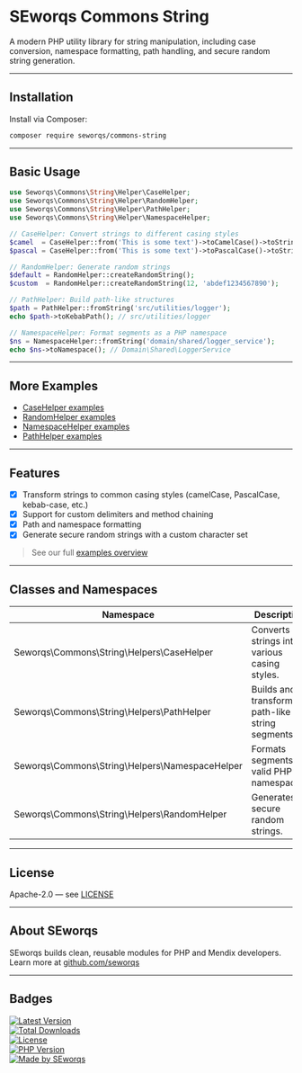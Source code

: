 # SEworqs Commons String

A modern PHP utility library for string manipulation, including case conversion, namespace formatting, path handling, and secure random string generation.

---

## Installation

Install via Composer:

```bash
composer require seworqs/commons-string
```

---

## Basic Usage

```php
use Seworqs\Commons\String\Helper\CaseHelper;
use Seworqs\Commons\String\Helper\RandomHelper;
use Seworqs\Commons\String\Helper\PathHelper;
use Seworqs\Commons\String\Helper\NamespaceHelper;

// CaseHelper: Convert strings to different casing styles
$camel  = CaseHelper::from('This is some text')->toCamelCase()->toString();    // thisIsSomeText
$pascal = CaseHelper::from('This is some text')->toPascalCase()->toString();   // ThisIsSomeText

// RandomHelper: Generate random strings
$default = RandomHelper::createRandomString();                                  // 10 chars
$custom  = RandomHelper::createRandomString(12, 'abdef1234567890');             // Safe character set

// PathHelper: Build path-like structures
$path = PathHelper::fromString('src/utilities/logger');
echo $path->toKebabPath(); // src/utilities/logger

// NamespaceHelper: Format segments as a PHP namespace
$ns = NamespaceHelper::fromString('domain/shared/logger_service');
echo $ns->toNamespace(); // Domain\Shared\LoggerService
```

---

## More Examples

- [CaseHelper examples](docs/Examples/CaseHelper.md)
- [RandomHelper examples](docs/Examples/RandomHelper.md)
- [NamespaceHelper examples](docs/Examples/NamespaceHelper.md)
- [PathHelper examples](docs/Examples/PathHelper.md)

---

## Features

- [X] Transform strings to common casing styles (camelCase, PascalCase, kebab-case, etc.)
- [X] Support for custom delimiters and method chaining
- [X] Path and namespace formatting
- [X] Generate secure random strings with a custom character set

> See our full [examples overview](docs/Examples.md)

---

## Classes and Namespaces

| Namespace                                      | Description                                      |
|------------------------------------------------|--------------------------------------------------|
| Seworqs\Commons\String\Helpers\CaseHelper      | Converts strings into various casing styles.     |
| Seworqs\Commons\String\Helpers\PathHelper      | Builds and transforms path-like string segments. |
| Seworqs\Commons\String\Helpers\NamespaceHelper | Formats segments as valid PHP namespaces.        |
| Seworqs\Commons\String\Helpers\RandomHelper    | Generates secure random strings.                 |

---

## License

Apache-2.0 — see [LICENSE](./LICENSE)

---

## About SEworqs

SEworqs builds clean, reusable modules for PHP and Mendix developers.  
Learn more at [github.com/seworqs](https://github.com/seworqs)

---

## Badges

[![Latest Version](https://img.shields.io/packagist/v/seworqs/commons-string.svg?style=flat-square)](https://packagist.org/packages/seworqs/commons-string)  
[![Total Downloads](https://img.shields.io/packagist/dt/seworqs/commons-string.svg?style=flat-square)](https://packagist.org/packages/seworqs/commons-string)  
[![License](https://img.shields.io/packagist/l/seworqs/commons-string?style=flat-square)](https://packagist.org/packages/seworqs/commons-string)  
[![PHP Version](https://img.shields.io/packagist/php-v/seworqs/commons-string.svg?style=flat-square)](https://packagist.org/packages/seworqs/commons-string)  
[![Made by SEworqs](https://img.shields.io/badge/made%20by-SEworqs-002d74?style=flat-square)](https://github.com/seworqs)
